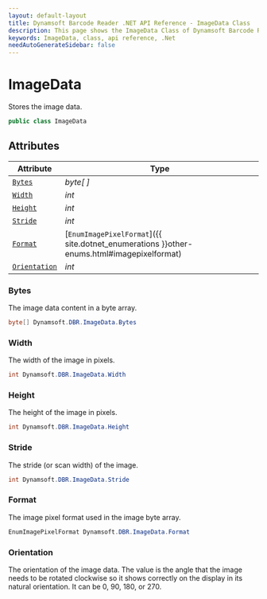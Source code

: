 ```yaml
---
layout: default-layout
title: Dynamsoft Barcode Reader .NET API Reference - ImageData Class
description: This page shows the ImageData Class of Dynamsoft Barcode Reader for .NET SDK.
keywords: ImageData, class, api reference, .Net
needAutoGenerateSidebar: false
---
```



# ImageData
Stores the image data.  

```csharp
public class ImageData
```

## Attributes
    
| Attribute | Type |
|---------- | ---- |
| [`Bytes`](#bytes) | *byte[ ]* |
| [`Width`](#width) | *int* |
| [`Height`](#height) | *int* |
| [`Stride`](#stride) | *int* |
| [`Format`](#format) | [`EnumImagePixelFormat`]({{ site.dotnet_enumerations }}other-enums.html#imagepixelformat) |
| [`Orientation`](#orientation) | *int* |

### Bytes

The image data content in a byte array.

```csharp
byte[] Dynamsoft.DBR.ImageData.Bytes
```

### Width

The width of the image in pixels.  

```csharp
int Dynamsoft.DBR.ImageData.Width
```

### Height

The height of the image in pixels.  

```csharp
int Dynamsoft.DBR.ImageData.Height
```

### Stride

The stride (or scan width) of the image.

```csharp
int Dynamsoft.DBR.ImageData.Stride
```

### Format

The image pixel format used in the image byte array.

```csharp
EnumImagePixelFormat Dynamsoft.DBR.ImageData.Format
```
  
### Orientation

The orientation of the image data. The value is the angle that the image needs to be rotated clockwise so it shows correctly on the display in its natural orientation. It can be 0, 90, 180, or 270.
